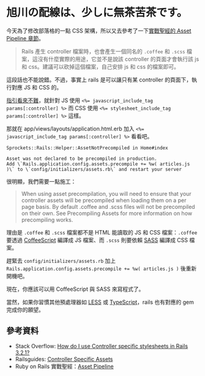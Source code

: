 # 旭川の配線は、少しに無茶苦茶です。

今天為了修改部落格的一點 CSS 架構，所以又去參考了一下[實戰聖經的 Asset Pipeline 章節](https://ihower.tw/rails/assets-pipeline.html)。

> Rails 產生 controller 檔案時，也會產生一個同名的 `.coffee` 和 `.scss` 檔案，這沒有什麼實際的用途，它並不是說該 controller 的頁面才會執行該 js 和 css。建議可以砍掉這個檔案，自己安排 js 和 css 的檔案即可。

這段話也不能說錯。不過，事實上 rails 是可以讓只有某 controller 的頁面下，執行對應 JS 和 CSS 的。

[指引看來不難](http://guides.rubyonrails.org/asset_pipeline.html#how-to-use-the-asset-pipeline)，就針對 JS 使用 `<%= javascript_include_tag params[:controller] %>` 而 CSS 使用 `<%= stylesheet_include_tag params[:controller] %>` 這樣。

那就在 app/views/layouts/application.html.erb 加入 `<%= javascript_include_tag params[:controller] %>` 看看吧。

```
Sprockets::Rails::Helper::AssetNotPrecompiled in Home#index

Asset was not declared to be precompiled in production.
Add \`Rails.application.config.assets.precompile += %w( articles.js )\` to \`config/initializers/assets.rb\` and restart your server
```

很明顯，我們需要一點施工：

> When using asset precompilation, you will need to ensure that your controller assets will be precompiled when loading them on a per page basis. By default .coffee and .scss files will not be precompiled on their own. See Precompiling Assets for more information on how precompiling works.

理由是 `.coffee` 和 `.scss` 檔案都不是 HTML 能讀取的 JS 和 CSS 檔案：`.coffee` 要透過 [CoffeeScript](http://coffeescript.org) 編譯成 JS 檔案、而 `.scss` 則要依賴 [SASS](http://sass-lang.com) 編譯成 CSS 檔案。

趕緊去 `config/initializers/assets.rb` 加上 `Rails.application.config.assets.precompile += %w( articles.js )` 後重新開機吧。

現在，你應該可以用 CoffeeScript 與 SASS 來寫程式了。

當然，如果你習慣其他預處理器如 [LESS](https://github.com/metaskills/less-rails) 或 [TypeScript](https://github.com/typescript-ruby/typescript-rails)，rails 也有對應的 gem 完成你的願望。

## 參考資料

* Stack Overflow: [How do I use Controller specific stylesheets in Rails 3.2.1?](https://stackoverflow.com/questions/9245228/how-do-i-use-controller-specific-stylesheets-in-rails-3-2-1)
* Railsguides: [Controller Specific Assets](http://guides.rubyonrails.org/asset_pipeline.html#controller-specific-assets)
* Ruby on Rails 實戰聖經：[Asset Pipeline](https://ihower.tw/rails/assets-pipeline.html)
